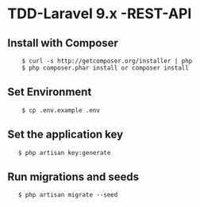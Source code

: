 # TDD-Laravel 9.x -REST-API

## Install with Composer

```
    $ curl -s http://getcomposer.org/installer | php
    $ php composer.phar install or composer install
```

## Set Environment

```
    $ cp .env.example .env
```

## Set the application key

```
   $ php artisan key:generate
```

## Run migrations and seeds

```
   $ php artisan migrate --seed
```
